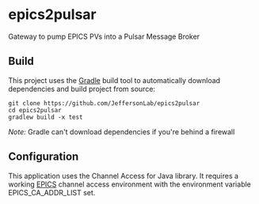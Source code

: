 # epics2pulsar
Gateway to pump EPICS PVs into a Pulsar Message Broker

## Build
This project uses the [Gradle](https://gradle.org) build tool to automatically download dependencies and build project from source:
````
git clone https://github.com/JeffersonLab/epics2pulsar
cd epics2pulsar
gradlew build -x test
````
*Note:* Gradle can't download dependencies if you're behind a firewall

## Configuration
This application uses the Channel Access for Java library. It requires a working [EPICS](https://epics-controls.org) channel access environment with the environment variable EPICS_CA_ADDR_LIST set.
